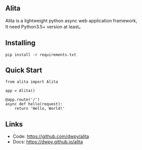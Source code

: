 ## Alita

Alita is a lightweight python async web application framework,\
It need Python3.5+ version at least。


## Installing
```
pip install -r requirements.txt
```

## Quick Start

```
from alita import Alita

app = Alita()

@app.route('/')
async def hello(request):
    return 'Hello, World!'
```

## Links

- Code: https://github.com/dwpy/alita
- Docs: https://dwpy.github.io/alita
